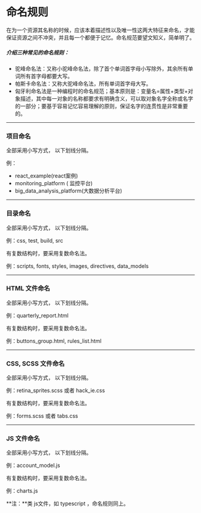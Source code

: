 # 命名规则



在为一个资源其名称的时候，应该本着描述性以及唯一性这两大特征来命名，才能保证资源之间不冲突，并且每一个都便于记忆。命名规范要望文知义，简单明了。

##### 介绍三种常见的命名规则：

* 驼峰命名法：又称小驼峰命名法，除了首个单词首字母小写除外，其余所有单词所有首字母都要大写。
* 帕斯卡命名法：又称大驼峰命名法，所有单词首字母大写。
* 匈牙利命名法是一种编程时的命名规范；基本原则是：变量名=属性+类型+对象描述，其中每一对象的名称都要求有明确含义，可以取对象名字全称或名字的一部分；要基于容易记忆容易理解的原则，保证名字的连贯性是非常重要的。

---

### 项目命名

全部采用小写方式， 以下划线分隔。

例：

* react\_example\(react案例\)
* monitoring\_platform \( 监控平台\)
* big\_data\_analysis\_platform\(大数据分析平台\)

---

### 目录命名

全部采用小写方式， 以下划线分隔。

例：css, test, build, src

有复数结构时，要采用复数命名法。

例：scripts, fonts, styles, images, directives, data\_models

---

### HTML 文件命名

全部采用小写方式， 以下划线分隔。

例：quarterly\_report.html

有复数结构时，要采用复数命名法。

例：buttons\_group.html, rules\_list.html

---

### CSS, SCSS 文件命名

全部采用小写方式， 以下划线分隔。

例：retina\_sprites.scss 或者 hack\_ie.css

有复数结构时，要采用复数命名法。

例：forms.scss 或者 tabs.css

---

### JS 文件命名

全部采用小写方式， 以下划线分隔。

例：account\_model.js

有复数结构时，要采用复数命名法。

例：charts.js

**注：**类 js文件，如 typescript ，命名规则同上。

